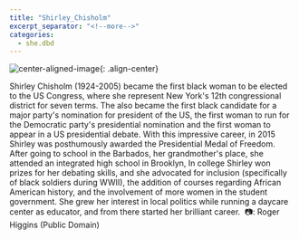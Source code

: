 ```yaml
---
title: "Shirley_Chisholm"
excerpt_separator: "<!--more-->"
categories:
  - she.dbd
---
```



![center-aligned-image](https://cdn.pixabay.com/photo/2020/10/26/16/56/man-5687861_1280.png){: .align-center}

Shirley Chisholm (1924-2005) became the first black woman to be elected to the US Congress, where she represent New York's 12th congressional district for seven terms. The also became the first black candidate for a major party's nomination for president of the US, the first woman to run for the Democratic party's presidential nomination and the first woman to appear in a US presidential debate. With this impressive career, in 2015 Shirley was posthumously awarded the Presidential Medal of Freedom.⁠
After going to school in the Barbados, her grandmother's place, she attended an integrated high school in Brooklyn, In college Shirley won prizes for her debating skills, and she advocated for inclusion (specifically of black soldiers during WWII), the addition of courses regarding African American history, and the involvement of more women in the student government. She grew her interest in local politics while running a daycare center as educator, and from there started her brilliant career.⁠
⁠
📷: Roger Higgins (Public Domain)⁠
